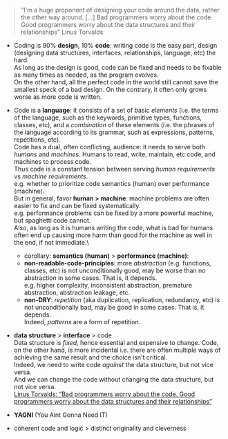 > “I'm a huge proponent of designing your code around the data, rather the other way around. [...] Bad programmers worry about the code. Good programmers worry about the data structures and their relationships”  Linus Torvalds

* Coding is 90% **design**, 10% **code**: writing code is the easy part, design (designing data structures, interfaces, relationships, language, etc) the hard.\
  As long as the design is good, code can be fixed and needs to be fixable as many times as needed, as the program evolves.\
  On the other hand, all the perfect code in the world still cannot save the smallest speck of a bad design. On the contrary, it often only grows worse as more code is written.

* Code is a **language**: it consists of a set of basic *elements* (i.e. the terms of the language, such as the keywords, primitive types, functions, classes, etc), and a *combination* of these elements (i.e. the phrases of the language according to its grammar, such as expressions, patterns, repetitions, etc).\
  Code has a dual, often conflicting, audience: it needs to serve both *humans* and *machines*. Humans to read, write, maintain, etc code, and machines to process code.\
  Thus code is a constant tension between serving *human requirements* vs *machine requirements*.\
  e.g. whether to prioritize code semantics (human) over performance (machine).\
  But in general, favor **human > machine**: machine problems are often easier to fix and can be fixed systematically. \
  e.g. performance problems can be fixed by a more powerful machine, but spaghetti code cannot.\
  Also, as long as it is humans writing the code, what is bad for humans often end up causing more harm than good for the machine as well in the end, if not immediate.\
  * corollary: **semantics (human)** > **performance (machine)**:
  * **non-readable-code-principles**: more *abstraction* (e.g. functions, classes, etc) is not unconditionally good, may be worse than no abstraction in some cases.
  That is, it depends.\
  e.g. higher complexity, inconsistent abstraction, premature abstraction, abstraction leakage, etc.
  * **non-DRY**: *repetition* (aka duplication, replication, redundancy, etc) is not unconditionally bad, may be good in some cases.
  That is, it depends.\
  Indeed, *patterns* are a form of repetition.


* **data structure** > **interface** > code\
  Data structure is *fixed*, hence essential and expensive to change. Code, on the other hand, is more incidental i.e. there are often multiple ways of achieving the same result and the choice isn't critical.\
  Indeed, we need to write code *against* the data structure, but not vice versa.\
  And we can change the code without changing the data structure, but not vice versa.\
  [Linus Torvalds: “Bad programmers worry about the code. Good programmers worry about the data structures and their relationships”](https://lwn.net/Articles/193245/)

* **YAGNI** (You Aint Gonna Need IT)

* coherent code and logic > distinct originality and cleverness
